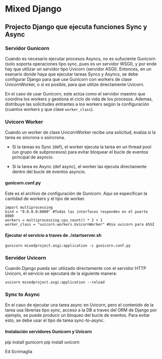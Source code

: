 # Mixed Django

## Projecto Django que ejecuta funciones Sync y Async

### Servidor Gunicorn

Cuando es necesario ejecutar procesos Asyncs, no es sufuciente Gunicorn (solo soporta operaciones tipo sync, pues es un servidor WSGI), y por ende hay que utilizar un servidor tipo Uvicorn (servidor ASGI). Entonces, en un esenario donde haya que ejecutar tareas Syncs y Asyncs, se debe configurar Django para que use Gunicorn con workers de clase UvicornWorker, o si es posible, para que utilize directamente Uvicorn.

En el caso de usar Gunicorn, este actúa como el servidor maestro que coordina los workers y gestiona el ciclo de vida de los procesos. Ademas, distribuye las solicitudes entrantes a los workers según la configuración (cuantos workers y que clase `worker_class`).

### Uvicorn Worker

Cuando un worker de clase UvicornWorker recibe una solicitud, evalúa si la tarea es síncrona o asíncrona.

- Si la tareas es Sync (def), el worker ejecuta la tarea en un thread pool (un grupo de subprocesos) para evitar bloquear el bucle de eventos principal de asyncio.

- Si la tarea es Async (def async), el worker las ejecuta directamente dentro del bucle de eventos asyncio.

#### gunicorn.conf.py

Este es el archivo de configuración de Gunicorn. Aqui se especifican la cantidad de workers y el tipo de worker.

```
import multiprocessing
bind = "0.0.0.0:8000" #Todas las interfaces responden en el puerto 8000  
workers = multiprocessing.cpu_count() * 2 + 1  
worker_class = "uvicorn.workers.UvicornWorker" #Usa uvicorn para ASGI  
```

#### Ejecutar el servicio a traves de ./startserver.sh

`gunicorn mixedproject.asgi:application -c gunicorn.conf.py`

### Servidor Uvicorn

Cuando Django pueda ser utilizado directamente con el servidor HTTP Uvicorn, el servicio se ejecutará de la siguiente manera:

`uvicorn mixedproject.asgi:application --reload`

### Sync to Async

En el caso de ejecutar una tarea async en Uvicorn, pero el contenido de la tarea usa librerias tipo sync, acceso a la DB a traves del ORM de Django por ejemplo, se puede producir un bloqueo del bucle de eventos. Para evitar esto, se debe usar el tipo de tarea sync-to-async.

#### Instalación servidores Gunicorn y Uvicorn

pip install gunicorn
pip install uvicorn

Ed Scrimaglia

